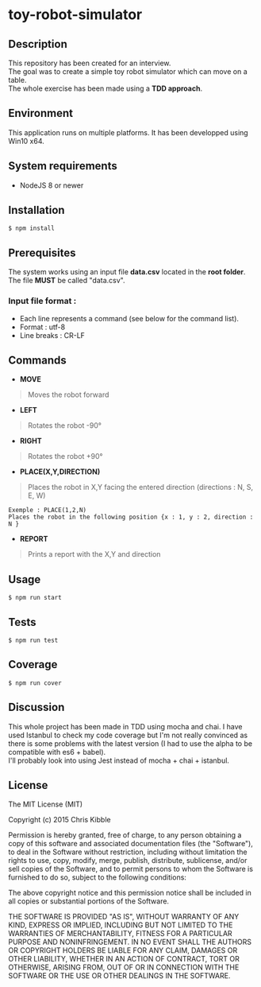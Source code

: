 # toy-robot-simulator

## Description
This repository has been created for an interview.<br/>
The goal was to create a simple toy robot simulator which can move on a table.<br/>
The whole exercise has been made using a **TDD approach**.

## Environment 
This application runs on multiple platforms. It has been developped using Win10 x64.

## System requirements
- NodeJS 8 or newer

## Installation 
``` 
$ npm install
```
## Prerequisites
The system works using an input file **data.csv** located in the **root folder**.<br/>
The file **MUST** be called "data.csv".

### Input file format :
- Each line represents a command (see below for the command list).
- Format : utf-8
- Line breaks : CR-LF

## Commands
- **MOVE**
> Moves the robot forward
- **LEFT**
> Rotates the robot -90°
- **RIGHT**
> Rotates the robot +90°
- **PLACE(X,Y,DIRECTION)**
> Places the robot in X,Y facing the entered direction (directions : N, S, E, W)<br/>
``` 
Exemple : PLACE(1,2,N)
Places the robot in the following position {x : 1, y : 2, direction : N }
``` 
- **REPORT**
> Prints a report with the X,Y and direction

## Usage
``` 
$ npm run start
```

## Tests
``` 
$ npm run test
```

## Coverage
``` 
$ npm run cover
```

## Discussion
This whole project has been made in TDD using mocha and chai. I have used Istanbul to check my code coverage but I'm not really convinced as there is some problems with the latest version (I had to use the alpha to be compatible with es6 + babel).<br/>
I'll probably look into using Jest instead of mocha + chai + istanbul. 

## License
The MIT License (MIT)

Copyright (c) 2015 Chris Kibble

Permission is hereby granted, free of charge, to any person obtaining a copy of this software and associated documentation files (the "Software"), to deal in the Software without restriction, including without limitation the rights to use, copy, modify, merge, publish, distribute, sublicense, and/or sell copies of the Software, and to permit persons to whom the Software is furnished to do so, subject to the following conditions:

The above copyright notice and this permission notice shall be included in all copies or substantial portions of the Software.

THE SOFTWARE IS PROVIDED "AS IS", WITHOUT WARRANTY OF ANY KIND, EXPRESS OR IMPLIED, INCLUDING BUT NOT LIMITED TO THE WARRANTIES OF MERCHANTABILITY, FITNESS FOR A PARTICULAR PURPOSE AND NONINFRINGEMENT. IN NO EVENT SHALL THE AUTHORS OR COPYRIGHT HOLDERS BE LIABLE FOR ANY CLAIM, DAMAGES OR OTHER LIABILITY, WHETHER IN AN ACTION OF CONTRACT, TORT OR OTHERWISE, ARISING FROM, OUT OF OR IN CONNECTION WITH THE SOFTWARE OR THE USE OR OTHER DEALINGS IN THE SOFTWARE.